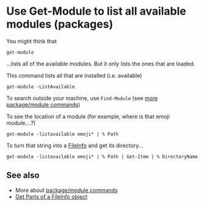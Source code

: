 # Use Get-Module to list all available modules (packages)

You might think that

    get-module

...lists all of the available modules. But it only lists the ones that are loaded.
    
This command lists all that are installed (i.e. available)    
    
    get-module -ListAvailable

    
To search outside your machine, use `Find-Module` (see [more package/module commands](module_commands.md)) 

To see the location of a module (for example, where is that emoji module....?)

    get-module -listavailable emoji* | % Path

To turn that string into a [FileInfo](parts_of_a_fileInfo_object.md) and get its directory...

    get-module -listavailable emoji* | % Path | Get-Item | % DirectoryName    
    
    
    
## See also

 * More about [package/module commands](module_commands.md)
 * [Get Parts of a FileInfo object](parts_of_a_fileInfo_object.md)